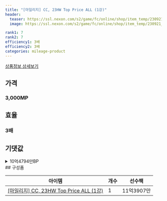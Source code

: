 ```yaml
---
title: "[마일리지] CC, 23HW Top Price ALL (1강)"
header:
  teaser: https://ssl.nexon.com/s2/game/fc/online/shop/item_temp/230921_7278PN83MT33/200237020_s.png
  image: https://ssl.nexon.com/s2/game/fc/online/shop/item_temp/230921_7278PN83MT33/200237020_s.png

rank1: 7
rank2: 7
efficiency1: 3배
efficiency2: 3배
categories: mileage-product
---
```

[상품정보 상세보기](https://shop.fconline.nexon.com/Shop/View?strPid=31115)


## 가격
### 3,000MP
## 효율
### 3배
## 기댓값
<details>
<summary>10억4794만BP</summary>
<div markdown="1">
- 선수팩 11억3907만BP
  - 수수료 쿠폰 40% 적용 시 10억9351만BP
  - 수수료 쿠폰 30% 적용 시 10억4794만BP
  - 수수료 쿠폰 20% 적용 시 10억238만BP

</div>
</details>
## 구성품

|아이템|개수|선수팩|
|---|---|---|
|[[마일리지] CC, 23HW Top Price ALL (1강)](/player/7500)|1|11억3907만|
